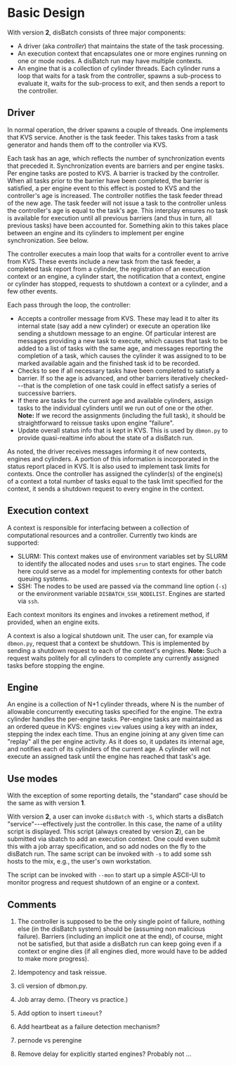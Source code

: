 Basic Design
============

With version **2**, disBatch consists of three major components:

* A driver (aka _controller_) that maintains the state of the task processing.
* An execution context that encapsulates one or more engines running on one or mode nodes. A disBatch run may have multiple contexts. 
* An engine that is a collection of cylinder threads. Each cylinder runs a loop that waits for a task from the controller, spawns a sub-process to evaluate it, waits for the sub-process to exit, and then sends a report to the controller.


Driver
-----

In normal operation, the driver spawns a couple of threads. One implements that KVS service. Another is the task feeder. This takes tasks from a task generator and hands them off to the controller via KVS.

Each task has an age, which reflects the number of synchronization events that preceded it. Synchronization events are barriers and per engine tasks. Per engine tasks are posted to KVS. A barrier is tracked by the controller. When all tasks prior to the barrier have been completed, the barrier is satisfied, a per engine event to this effect is posted to KVS and the controller's age is increased. The controller notifies the task feeder thread of the new age. The task feeder will not issue a task to the controller unless the controller's age is equal to the task's age. This interplay ensures no task is available for execution until all previous barriers (and thus in turn, all previous tasks) have been accounted for. Something akin to this takes place between an engine and its cylinders to implement per engine synchronization. See below.

The controller executes a main loop that waits for a controller event to arrive from KVS. These events include a new task from the task feeder, a completed task report from a cylinder, the registration of an execution context or an engine, a cylinder start, the notification that a context, engine or cylinder has stopped, requests to shutdown a context or a cylinder, and a few other events.

Each pass through the loop, the controller:

- Accepts a controller message from KVS. These may lead it to alter its internal state (say add a new cylinder) or execute an operation like sending a shutdown message to an engine. Of particular interest are messages providing a new task to execute, which causes that task to be added to a list of tasks with the same age, and messages reporting the completion of a task, which causes the cylinder it was assigned to to be marked available again and the finished task id to be recorded.
- Checks to see if all necessary tasks have been completed to satisfy a barrier. If so the age is advanced, and other barriers iteratively checked---that is the completion of one task could in effect satisfy a series of successive barriers.
- If there are tasks for the current age and available cylinders, assign tasks to the individual cylinders until we run out of one or the other. **Note:** If we record the assignments (including the full task), it should be straightforward to reissue tasks upon engine "failure".
- Update overall status info that is kept in KVS. This is used by `dbmon.py` to provide quasi-realtime info about the state of a disBatch run.

As noted, the driver receives messages informing it of new contexts, engines and cylinders. A portion of this information is incorporated in the status report placed in KVS. It is also used to implement task limits for contexts. Once the controller has assigned the cylinder(s) of the engine(s) of a context a total number of tasks equal to the task limit specified for the context, it sends a shutdown request to every engine in the context.

Execution context
-----------------

A context is responsible for interfacing between a collection of computational resources and a controller. Currently two kinds are supported:

* SLURM: This context makes use of environment variables set by SLURM to identify the allocated nodes and uses `srun` to start engines. The code here could serve as a model for implementing contexts for other batch queuing systems.
* SSH: The nodes to be used are passed via the command line option (`-s`) or the environment variable `DISBATCH_SSH_NODELIST`. Engines are started via `ssh`.

Each context monitors its engines and invokes a retirement method, if provided, when an engine exits.

A context is also a logical shutdown unit. The user can, for example via `dbmon.py`, request that a context be shutdown. This is implemented by sending a shutdown request to each of the context's engines. **Note:** Such a request waits politely for all cylinders to complete any currently assigned tasks before stopping the engine.


Engine
------

An engine is a collection of N+1 cylinder threads, where N is the number of allowable concurrently executing tasks specified for the engine. The extra cylinder handles the per-engine tasks. Per-engine tasks are maintained as an ordered queue in KVS: engines `view` values using a key with an index, stepping the index each time. Thus an engine joining at any given time can "replay" all the per engine activity. As it does so, it updates its internal age, and notifies each of its cylinders of the current age. A cylinder will not execute an assigned task until the engine has reached that task's age.


Use modes
---------

With the exception of some reporting details, the "standard" case should be the same as with version **1**.

With version **2**, a user can invoke `disBatch` with `-S`, which starts a disBatch "service"---effectively just the controller. In this case, the name of a utility script is displayed. This script (always created by version **2**), can be submitted via sbatch to add an execution context. One could even submit this with a job array specification, and so add nodes on the fly to the disBatch run. The same script can be invoked with `-s` to add some ssh hosts to the mix, e.g., the user's own workstation.

The script can be invoked with `--mon` to start up a simple ASCII-UI to monitor progress and request shutdown of an engine or a context.

Comments
--------
1. The controller is supposed to be the only single point of failure, nothing else (in the disBatch system) should be (assuming non malicious failure). Barriers (including an implicit one at the end), of course, might not be satisfied, but that aside a disBatch run can keep going even if a context or engine dies (if all engines died, more would have to be added to make more progress).

2. Idempotency and task reissue.

3. cli version of dbmon.py.

4. Job array demo. (Theory vs practice.)

5. Add option to insert `timeout`?

6. Add heartbeat as a failure detection mechanism?

7. pernode vs perengine

8. Remove delay for explicitly started engines? Probably not ...
